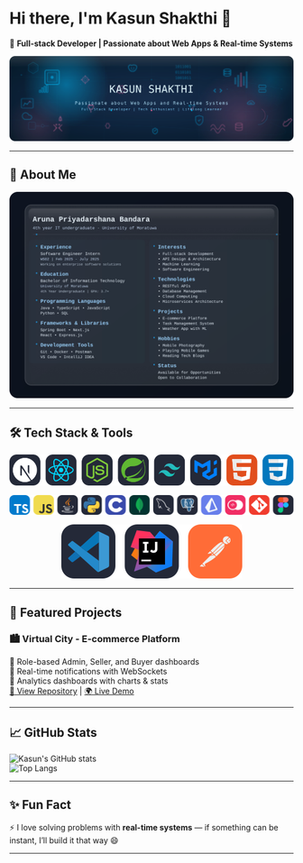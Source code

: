 # Hi there, I'm Kasun Shakthi 👋

🚀 **Full-stack Developer | Passionate about Web Apps & Real-time Systems**  

<p align="center">
  <img src="./assets/glass-banner.svg" alt="Kasun Shakthi — Liquid Glass Banner" />
</p>



---

## 🌟 About Me
<p align="center">
  <img src="./assets/profile.svg" alt="Kasun Shakthi — Liquid Glass Banner" />
</p>


---

## 🛠️ Tech Stack & Tools
<p align="center">
  <img src="./assets/framwork-grid.svg" alt="Kasun Shakthi — Liquid Glass Banner" />
</p>
<p align="center">
  <img src="./assets/icon-grid.svg" alt="Kasun Shakthi — Liquid Glass Banner" />
</p>
<p align="center">
  <img src="./assets/ides-grid.svg" alt="Kasun Shakthi — Liquid Glass Banner" />
</p>


---

## 📌 Featured Projects
### 🏙️ Virtual City - E-commerce Platform  
🔹 Role-based Admin, Seller, and Buyer dashboards  
🔹 Real-time notifications with WebSockets  
🔹 Analytics dashboards with charts & stats  
[🔗 View Repository](https://github.com/your-repo-link) | [🌍 Live Demo](https://your-live-demo-link)



---

## 📈 GitHub Stats
![Kasun's GitHub stats](https://github-readme-stats.vercel.app/api?username=WIZARDKK&show_icons=true&theme=radical)  
![Top Langs](https://github-readme-stats.vercel.app/api/top-langs/?username=WIZARDKK&layout=compact&theme=radical)

---

## ✨ Fun Fact
⚡ I love solving problems with **real-time systems** — if something can be instant, I’ll build it that way 😄

---
